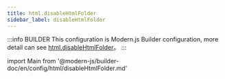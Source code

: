 ```yaml
---
title: html.disableHtmlFolder
sidebar_label: disableHtmlFolder
---
```


:::info BUILDER
This configuration is Modern.js Builder configuration, more detail can see [html.disableHtmlFolder](https://modernjs.dev/builder/zh/api/config-html.html#html-disablehtmlfolder)。
:::

import Main from '@modern-js/builder-doc/en/config/html/disableHtmlFolder.md'

<Main />
